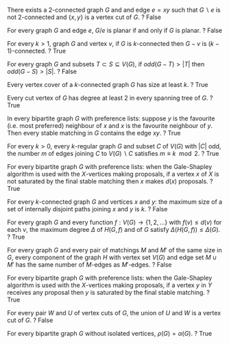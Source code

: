 There exists a 2-connected graph $G$ and and edge $e=xy$ such that $G\backslash e$ is not 2-connected and $\{x,y\}$ is a vertex cut of $G$. 
?
False

For every graph $G$ and edge $e$, $G/e$ is planar if and only if $G$ is planar.
?
False

For every $k>1$, graph $G$ and vertex $v$, if $G$ is $k$-connected then $G-v$ is $(k-1)$-connected.
?
True

For every graph $G$ and subsets $T\subset S \subseteq V(G)$, if $odd(G-T) > |T|$ then $odd(G-S)> |S|$.
?
False

Every vertex cover of a $k$-connected graph $G$ has size at least $k$.
?
True

Every cut vertex of $G$ has degree at least 2 in every spanning tree of $G$.
?
True

In every bipartite graph $G$ with preference lists: suppose $y$ is the favourite (i.e. most preferred) neighbour of $x$ and $x$ is the favourite neighbour of $y$. Then every stable matching in $G$ contains the edge $xy$.
?
True

For every $k>0$, every $k$-regular graph $G$ and subset $C$ of $V(G)$ with $|C|$ odd, the number $m$ of edges joining $C$ to $V(G)\backslash C$ satisfies $m\equiv k \mod 2$.
? 
True

For every bipartite graph $G$ with preference lists: when the Gale-Shapley algorithm is used with the $X$-vertices making proposals, if a vertex $x$ of $X$ is not saturated by the final stable matching then $x$ makes $d(x)$ proposals.
?
True

For every $k$-connected graph $G$ and vertices $x$ and $y$: the maximum size of a set of internally disjoint paths joining $x$ and $y$ is $k$.
?
False

For every graph $G$ and every function
	$f:V(G)\rightarrow \{1,2,\dots\}$ with $f(v)\leq d(v)$ for each $v$,
the maximum degree
	$\Delta$ of $H(G,f)$ and of $G$ 
satisfy $\Delta(H(G,f))\leq \Delta(G)$.
?
True

For every graph $G$ and every pair of matchings $M$ and $M'$ of the same size in $G$, every component of the graph $H$ with vertex set $V(G)$ and edge set $M\cup M'$ has the same number of $M$-edges as $M'$-edges.
?
False

For every bipartite graph $G$ with preference lists: when the Gale-Shapley algorithm is used with the $X$-vertices making proposals, if a vertex $y$ in $Y$ receives any proposal then $y$ is saturated by the final stable matching.
?
True

For every pair $W$ and $U$ of vertex cuts of $G$, the union of $U$ and $W$ is a vertex cut of $G$.
?
False

For every bipartite graph $G$ without isolated vertices, $\rho(G) = \alpha(G)$.
?
True
